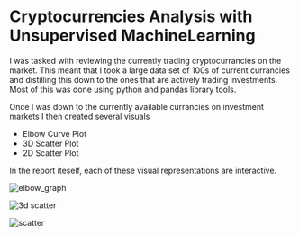 # Cryptocurrencies Analysis with Unsupervised MachineLearning

I was tasked with reviewing the currently trading cryptocurrancies on the market. This meant that I took a large data set of 100s of current currancies and distilling this down to the ones that are actively trading investments. Most of this was done using python and pandas library tools. 

Once I was down to the currently available currancies on investment markets I then created several visuals
  - Elbow Curve Plot
  - 3D Scatter Plot
  - 2D Scatter Plot
  
In the report iteself, each of these visual representations are interactive.

![elbow_graph](https://user-images.githubusercontent.com/100856534/179851557-5c5dd650-0145-478d-8c97-030f79a7b695.png)

![3d scatter](https://user-images.githubusercontent.com/100856534/179851571-23fda7dc-648e-493a-a23f-4ad1c31649ea.png)

![scatter](https://user-images.githubusercontent.com/100856534/179851585-80af958d-e85a-4449-b3f3-1e897015b9ba.png)
